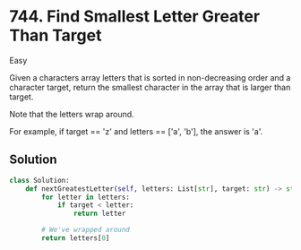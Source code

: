 # 744. Find Smallest Letter Greater Than Target

Easy

Given a characters array letters that is sorted in non-decreasing order and a
character target, return the smallest character in the array that is larger than
target.

Note that the letters wrap around.

For example, if target == 'z' and letters == ['a', 'b'], the answer is 'a'.

## Solution

```python
class Solution:
    def nextGreatestLetter(self, letters: List[str], target: str) -> str:
        for letter in letters:
            if target < letter:
                return letter

        # We've wrapped around
        return letters[0]
```
